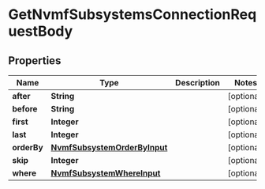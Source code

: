 

# GetNvmfSubsystemsConnectionRequestBody


## Properties

Name | Type | Description | Notes
------------ | ------------- | ------------- | -------------
**after** | **String** |  |  [optional]
**before** | **String** |  |  [optional]
**first** | **Integer** |  |  [optional]
**last** | **Integer** |  |  [optional]
**orderBy** | [**NvmfSubsystemOrderByInput**](NvmfSubsystemOrderByInput.md) |  |  [optional]
**skip** | **Integer** |  |  [optional]
**where** | [**NvmfSubsystemWhereInput**](NvmfSubsystemWhereInput.md) |  |  [optional]



